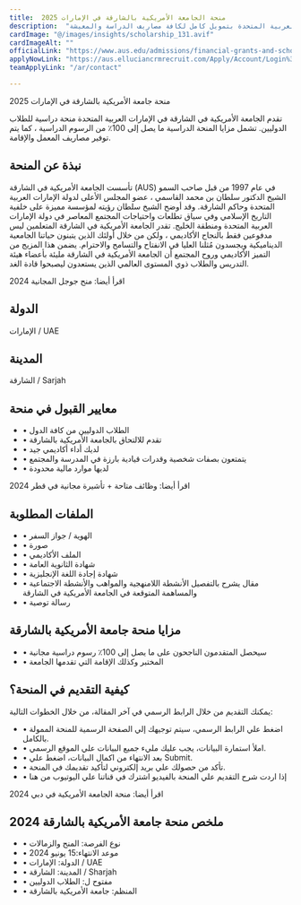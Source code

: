 ```yaml
---
title:  منحة الجامعة الأمريكية بالشارقة في الإمارات 2025 
description:  "فرصة ذهبية للحصول علي منحة الجامعة الأمريكية بالشارقة في الإمارات العربية المتحدة بتمويل كامل لكافة مصاريف الدراسة والمعيشة." 
cardImage: "@/images/insights/scholarship_131.avif" 
cardImageAlt: "" 
officialLink: "https://www.aus.edu/admissions/financial-grants-and-scholarships#bachelor-s--grants-and-scholarships" 
applyNowLink: "https://aus.elluciancrmrecruit.com/Apply/Account/Login%3FReturnUrl=%2fApply" 
teamApplyLink: "/ar/contact"

---
```


منحة جامعة الأمريكية بالشارقة في الإمارات 2025

تقدم الجامعة الأمريكية في الشارقة في الإمارات العربية المتحدة منحة دراسية للطلاب الدوليين. تشمل مزايا المنحة الدراسية ما يصل إلى 100٪ من الرسوم الدراسية ، كما يتم توفير مصاريف المعمل والإقامة.

## نبذة عن المنحة

تأسست الجامعة الأمريكية في الشارقة (AUS) في عام 1997 من قبل صاحب السمو الشيخ الدكتور سلطان بن محمد القاسمي ، عضو المجلس الأعلى لدولة الإمارات العربية المتحدة وحاكم الشارقة. وقد أوضح الشيخ سلطان رؤيته لمؤسسة مميزة على خلفية التاريخ الإسلامي وفي سياق تطلعات واحتياجات المجتمع المعاصر في دولة الإمارات العربية المتحدة ومنطقة الخليج. تقدر الجامعة الأمريكية في الشارقة المتعلمين ليس مدفوعين فقط بالنجاح الأكاديمي ، ولكن من خلال أولئك الذين يتبنون حياتنا الجامعية الديناميكية ويجسدون مُثلنا العليا في الانفتاح والتسامح والاحترام. يضمن هذا المزيج من التميز الأكاديمي وروح المجتمع أن الجامعة الأمريكية في الشارقة مليئة بأعضاء هيئة التدريس والطلاب ذوي المستوى العالمي الذين يستعدون ليصبحوا قادة الغد.

اقرأ أيضا: منح جوجل المجانية 2024

## الدولة

الإمارات / UAE

## المدينة

الشارقة / Sarjah

## معايير القبول في منحة

- • الطلاب الدوليين من كافة الدول
- • تقدم للالتحاق بالجامعة الأمريكية بالشارقة
- • لديك أداء أكاديمي جيد
- • يتمتعون بصفات شخصية وقدرات قيادية بارزة في المدرسة والمجتمع
- • لديها موارد مالية محدودة

اقرأ أيضا: وظائف متاحة + تأشيرة مجانية في قطر 2024

## الملفات المطلوبة

- • الهوية / جواز السفر
- • صورة
- • الملف الأكاديمي
- • شهادة الثانوية العامة
- • شهادة إجادة اللغة الإنجليزية
- • مقال يشرح بالتفصيل الأنشطة اللامنهجية والمواهب والأنشطة الاجتماعية والمساهمة المتوقعة في الجامعة الأمريكية في الشارقة
- • رسالة توصية

## مزايا منحة جامعة الأمريكية بالشارقة

- • سيحصل المتقدمون الناجحون على ما يصل إلى 100٪ رسوم دراسية مجانية
- • المختبر وكذلك الإقامة التي تقدمها الجامعة

## كيفية التقديم في المنحة؟

يمكنك التقديم من خلال الرابط الرسمي في آخر المقالة، من خلال الخطوات التالية:

- • اضغط علي الرابط الرسمي، سيتم توجيهك إلي الصفحة الرسمية للمنحة الممولة بالكامل.
- • املأ استمارة البيانات، يجب عليك مليء جميع البيانات علي الموقع الرسمي.
- • بعد الانتهاء من اكمال البيانات، اضغط علي Submit.
- • تأكد من حصولك علي بريد إلكتروني لتأكيد تقديمك في المنحة.
- • إذا اردت شرح التقديم علي المنحة بالفيديو اشترك في قناتنا علي اليوتيوب من هنا

اقرأ أيضا: منحة الجامعة الأمريكية في دبي 2024

## ملخص منحة جامعة الأمريكية بالشارقة 2024

- • نوع الفرصة: المنح والزمالات
- • موعد الانتهاء:15 يونيو 2024
- • الدولة: الإمارات / UAE
- • المدينة: الشارقة / Sharjah
- • مفتوح ل: الطلاب الدوليين
- • المنظم: جامعة الأمريكية بالشارقة

